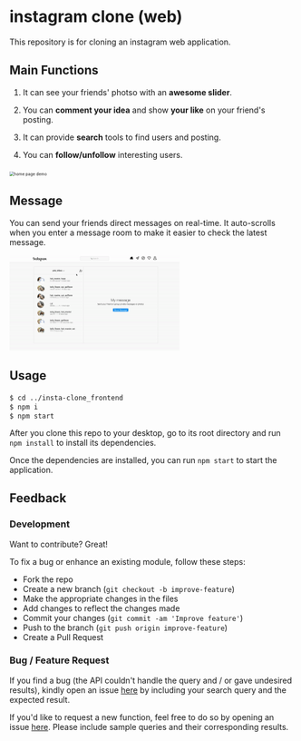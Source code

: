 # instagram clone (web)

This repository is for cloning an instagram web application. 



## Main Functions

1) It can see your friends' photso with an **awesome slider**.

2) You can **comment your idea** and show **your like** on your friend's posting.

3) It can provide **search** tools to find users and posting.

4) You can **follow/unfollow** interesting users.


<img src="demo/home.gif" alt="home page demo" style="zoom:50%;" />




## Message

You can send your friends direct messages on real-time. It auto-scrolls when you enter a message room to make it easier to check the latest message.


<img src="demo/message.gif" alt="home page demo" style="zoom:50%;" />



## Usage

```
$ cd ../insta-clone_frontend
$ npm i
$ npm start
```

After you clone this repo to your desktop, go to its root directory and run `npm install` to install its dependencies.

Once the dependencies are installed, you can run `npm start` to start the application.



## Feedback

### Development

Want to contribute? Great! 

To fix a bug or enhance an existing module, follow these steps:

- Fork the repo
- Create a new branch (`git checkout -b improve-feature`)
- Make the appropriate changes in the files
- Add changes to reflect the changes made
- Commit your changes (`git commit -am 'Improve feature'`)
- Push to the branch (`git push origin improve-feature`)
- Create a Pull Request

### Bug / Feature Request

If you find a bug (the API couldn't handle the query and / or gave undesired results), kindly open an issue [here](https://github.com/iknowahra/insta-clone_frontend/issues/new) by including your search query and the expected result.

If you'd like to request a new function, feel free to do so by opening an issue [here](https://github.com/iknowahra/insta-clone_frontend/issues/new). Please include sample queries and their corresponding results.
